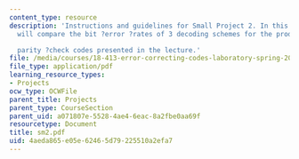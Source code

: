 ```yaml
---
content_type: resource
description: 'Instructions and guidelines for Small Project 2. In this project, we
  will compare the bit ?error ?rates of 3 decoding schemes for the product of

  parity ?check codes presented in the lecture.'
file: /media/courses/18-413-error-correcting-codes-laboratory-spring-2004/4aeda865e05e62465d79225510a2efa7_sm2.pdf
file_type: application/pdf
learning_resource_types:
- Projects
ocw_type: OCWFile
parent_title: Projects
parent_type: CourseSection
parent_uid: a071807e-5528-4ae4-6eac-8a2fbe0aa69f
resourcetype: Document
title: sm2.pdf
uid: 4aeda865-e05e-6246-5d79-225510a2efa7
---
```

